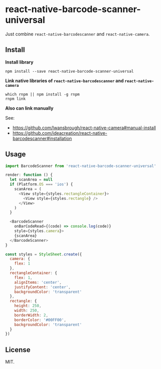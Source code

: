 # react-native-barcode-scanner-universal

Just combine `react-native-barcodescanner` and `react-native-camera`.

## Install

**Install library**

`npm install --save react-native-barcode-scanner-universal`

**Link native libraries of `react-native-barcodescanner` and `react-native-camera`**

```
which rnpm || npm install -g rnpm
rnpm link
```

**Also can link manually**

See:
* https://github.com/lwansbrough/react-native-camera#manual-install
* https://github.com/ideacreation/react-native-barcodescanner#installation

## Usage

```js
import BarcodeScanner from 'react-native-barcode-scanner-universal'

render: function () {
  let scanArea = null
  if (Platform.OS === 'ios') {
    scanArea = (
      <View style={styles.rectangleContainer}>
        <View style={styles.rectangle} />
      </View>
    )
  }

  <BarcodeScanner
    onBarCodeRead={(code) => console.log(code)}
    style={styles.camera}>
    {scanArea}
  </BarcodeScanner>
}

const styles = StyleSheet.create({
  camera: {
    flex: 1
  },
  rectangleContainer: {
    flex: 1,
    alignItems: 'center',
    justifyContent: 'center',
    backgroundColor: 'transparent'
  },
  rectangle: {
    height: 250,
    width: 250,
    borderWidth: 2,
    borderColor: '#00FF00',
    backgroundColor: 'transparent'
  }
})
```

## License

MIT.
